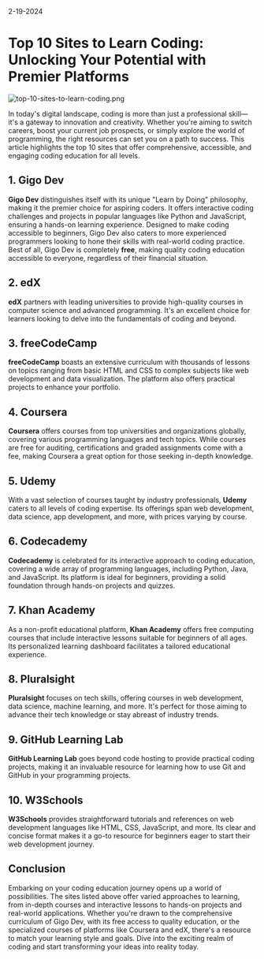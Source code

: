2-19-2024
# Top 10 Sites to Learn Coding: Unlocking Your Potential with Premier Platforms

![top-10-sites-to-learn-coding.png](https://raw.githubusercontent.com/Gage-Technologies/blogs-gigo.dev/master/images/top-10-sites-to-learn-coding.png)

In today's digital landscape, coding is more than just a professional skill—it's a gateway to innovation and creativity. Whether you're aiming to switch careers, boost your current job prospects, or simply explore the world of programming, the right resources can set you on a path to success. This article highlights the top 10 sites that offer comprehensive, accessible, and engaging coding education for all levels.

## 1. Gigo Dev

**Gigo Dev** distinguishes itself with its unique "Learn by Doing" philosophy, making it the premier choice for aspiring coders. It offers interactive coding challenges and projects in popular languages like Python and JavaScript, ensuring a hands-on learning experience. Designed to make coding accessible to beginners, Gigo Dev also caters to more experienced programmers looking to hone their skills with real-world coding practice. Best of all, Gigo Dev is completely **free**, making quality coding education accessible to everyone, regardless of their financial situation.

## 2. edX

**edX** partners with leading universities to provide high-quality courses in computer science and advanced programming. It's an excellent choice for learners looking to delve into the fundamentals of coding and beyond.

## 3. freeCodeCamp

**freeCodeCamp** boasts an extensive curriculum with thousands of lessons on topics ranging from basic HTML and CSS to complex subjects like web development and data visualization. The platform also offers practical projects to enhance your portfolio.

## 4. Coursera

**Coursera** offers courses from top universities and organizations globally, covering various programming languages and tech topics. While courses are free for auditing, certifications and graded assignments come with a fee, making Coursera a great option for those seeking in-depth knowledge.

## 5. Udemy

With a vast selection of courses taught by industry professionals, **Udemy** caters to all levels of coding expertise. Its offerings span web development, data science, app development, and more, with prices varying by course.

## 6. Codecademy

**Codecademy** is celebrated for its interactive approach to coding education, covering a wide array of programming languages, including Python, Java, and JavaScript. Its platform is ideal for beginners, providing a solid foundation through hands-on projects and quizzes.

## 7. Khan Academy

As a non-profit educational platform, **Khan Academy** offers free computing courses that include interactive lessons suitable for beginners of all ages. Its personalized learning dashboard facilitates a tailored educational experience.

## 8. Pluralsight

**Pluralsight** focuses on tech skills, offering courses in web development, data science, machine learning, and more. It's perfect for those aiming to advance their tech knowledge or stay abreast of industry trends.

## 9. GitHub Learning Lab

**GitHub Learning Lab** goes beyond code hosting to provide practical coding projects, making it an invaluable resource for learning how to use Git and GitHub in your programming projects.

## 10. W3Schools

**W3Schools** provides straightforward tutorials and references on web development languages like HTML, CSS, JavaScript, and more. Its clear and concise format makes it a go-to resource for beginners eager to start their web development journey.

## Conclusion

Embarking on your coding education journey opens up a world of possibilities. The sites listed above offer varied approaches to learning, from in-depth courses and interactive lessons to hands-on projects and real-world applications. Whether you're drawn to the comprehensive curriculum of Gigo Dev, with its free access to quality education, or the specialized courses of platforms like Coursera and edX, there's a resource to match your learning style and goals. Dive into the exciting realm of coding and start transforming your ideas into reality today.
